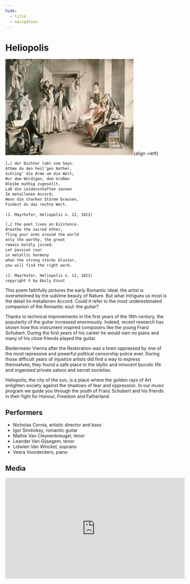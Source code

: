 ```yaml
---
hide:
  - title
  - navigation
---
```


# Heliopolis

![heliopolis](../../assets/images/heliopolis.webp){align =left}

```
[…] der Dichter lebt vom Seyn.
Athme du den heil’gen Aether,
Schling’ die Arme um die Welt;
Nur dem Würdigen, dem Großen
Bleibe muthig zugesellt.
Laß die Leidenschaften sausen
Im metallenen Accord;
Wenn die starken Stürme brausen,
Findest du das rechte Wort.

(J. Mayrhofer, Heliopolis n. 12, 1821)
```

```
[…] the poet lives on Existence.
Breathe the sacred ether,
fling your arms around the world
only the worthy, the great
remain boldly joined.
Let passion roar
in metallic harmony
when the strong storms bluster,
you will find the right word.

(J. Mayrhofer, Heliopolis n. 12, 1821)
copyright © by Emily Ezust
```

This poem faithfully pictures the early Romantic ideal: the artist is overwhelmed by the sublime beauty of Nature. But what intrigues us most is the detail Im metallenen Accord. Could it refer to the most underestimated companion of the Romantic soul: the guitar?

Thanks to technical improvements in the first years of the 19th century, the popularity of the guitar increased enormously. Indeed, recent research has shown how this instrument inspired composers like the young Franz Schubert. During the first years of his career he would own no piano and many of his close friends played the guitar.

Biedermeier Vienna after the Restoration was a town oppressed by one of the most repressive and powerful political censorship police ever. During those difficult years of injustice artists did find a way to express themselves; they found a safe place in the idyllic and innocent bucolic life and organised private salons and secret societies.

Heliopolis, the city of the sun, is a place where the golden rays of Art enlighten society against the shadows of fear and oppression. In our music program we guide you through the youth of Franz Schubert and his friends in their fight for Honour, Freedom and Fatherland.

## Performers

- Nicholas Cornia, artistic director and bass
- Igor Sirotinksy, romantic guitar
- Mathis Van Cleynenbreugel, tenor
- Leander Van Gijsegem, tenor
- Lidwien Van Winckel, soprano
- Veera Voordeckers, piano

## Media

<iframe width="560" height="315" src="https://www.youtube.com/embed/0_UJrzpt9nk?si=BSpO6RnIkzRJVIH4" title="YouTube video player" frameborder="0" allow="accelerometer; autoplay; clipboard-write; encrypted-media; gyroscope; picture-in-picture; web-share" referrerpolicy="strict-origin-when-cross-origin" allowfullscreen></iframe>

